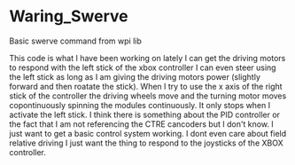 # Waring_Swerve
Basic swerve command from wpi lib

This code is what I have been working on lately I can get the driving motors to respond with the left stick of the xbox controller I can even steer using the left stick as long as I am giving the driving motors power (slightly forward and then roatate the stick). When I try to use the x axis of the right stick of the controller the driving wheels move and the turning motor moves copontinuously spinning the modules continuously. It only stops when I activate the left stick. I think there is something about the PID controller or the fact that I am not referencing the CTRE cancoders but I don't know. I just want to get a basic control system working. I dont even care about field relative driving I just want the thing to respond to the joysticks of the XBOX controller.
